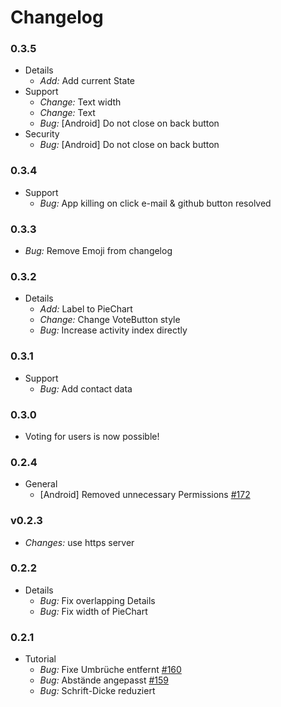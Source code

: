 # Changelog

### 0.3.5

* Details
  * _Add:_ Add current State
* Support
  * _Change:_ Text width
  * _Change:_ Text
  * _Bug:_ [Android] Do not close on back button
* Security
  * _Bug:_ [Android] Do not close on back button

### 0.3.4

* Support
  * _Bug:_ App killing on click e-mail & github button resolved

### 0.3.3

* _Bug:_ Remove Emoji from changelog

### 0.3.2

* Details
  * _Add:_ Label to PieChart
  * _Change:_ Change VoteButton style
  * _Bug:_ Increase activity index directly

### 0.3.1

* Support
  * _Bug:_ Add contact data

### 0.3.0

* Voting for users is now possible!

### 0.2.4

* General
  * [Android] Removed unnecessary Permissions [#172](https://github.com/demokratie-live/democracy-client/issues/172)

### v0.2.3

* _Changes:_ use https server

### 0.2.2

* Details
  * _Bug:_ Fix overlapping Details
  * _Bug:_ Fix width of PieChart

### 0.2.1

* Tutorial
  * _Bug:_ Fixe Umbrüche entfernt [#160](https://github.com/demokratie-live/democracy-client/issues/160)
  * _Bug:_ Abstände angepasst [#159](https://github.com/demokratie-live/democracy-client/issues/159)
  * _Bug:_ Schrift-Dicke reduziert
